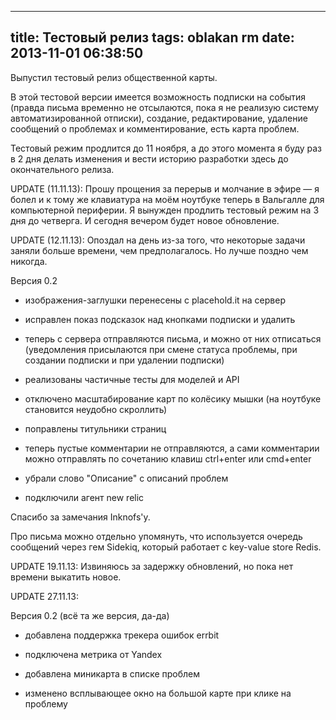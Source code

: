 ---
title: Тестовый релиз
tags: oblakan rm
date: 2013-11-01 06:38:50
-------------------------

Выпустил тестовый релиз общественной карты.

В этой тестовой версии имеется возможность подписки на события (правда письма временно не отсылаются, пока я не реализую систему автоматизированной отписки), создание, редактирование, удаление сообщений о проблемах и комментирование, есть карта проблем.

Тестовый режим продлится до 11 ноября, а до этого момента я буду раз в 2 дня делать изменения и вести историю разработки здесь до окончательного релиза.

UPDATE (11.11.13): Прошу прощения за перерыв и молчание в эфире — я болел и к тому же клавиатура на моём ноутбуке теперь в Вальгалле для компьютерной периферии. Я вынужден продлить тестовый режим на 3 дня до четверга. И сегодня вечером будет новое обновление.

UPDATE (12.11.13): Опоздал на день из-за того, что некоторые задачи заняли больше времени, чем предполагалось. Но лучше поздно чем никогда.

Версия 0.2

+ изображения-заглушки перенесены с placehold.it на сервер

+ исправлен показ подсказок над кнопками подписки и удалить

+ теперь с сервера отправляются письма, и можно от них отписаться (уведомления присылаются при смене статуса проблемы, при создании подписки и при удалении подписки)

+ реализованы частичные тесты для моделей и API

+ отключено масштабирование карт по колёсику мышки (на ноутбуке становится неудобно скроллить)

+ поправлены титульники страниц

+ теперь пустые комментарии не отправляются, а сами комментарии можно отправлять по сочетанию клавиш ctrl+enter или cmd+enter

+ убрали слово "Описание" с описаний проблем

+ подключили агент new relic

Спасибо за замечания Inknofs'у.

Про письма можно отдельно упомянуть, что используется очередь сообщений через гем Sidekiq, который работает с key-value store Redis.

UPDATE 19.11.13: Извиняюсь за задержку обновлений, но пока нет времени выкатить новое.

UPDATE 27.11.13:

Версия 0.2 (всё та же версия, да-да)

+ добавлена поддержка трекера ошибок errbit

+ подключена метрика от Yandex

+ добавлена миникарта в списке проблем

+ изменено всплывающее окно на большой карте при клике на проблему